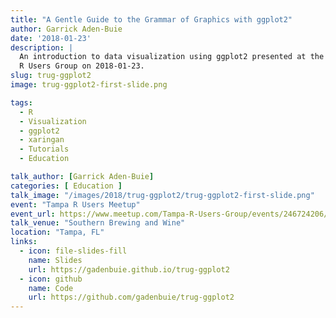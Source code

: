 ```yaml
---
title: "A Gentle Guide to the Grammar of Graphics with ggplot2"
author: Garrick Aden-Buie
date: '2018-01-23'
description: |
  An introduction to data visualization using ggplot2 presented at the Tampa
  R Users Group on 2018-01-23.
slug: trug-ggplot2
image: trug-ggplot2-first-slide.png

tags:
  - R
  - Visualization
  - ggplot2
  - xaringan
  - Tutorials
  - Education

talk_author: [Garrick Aden-Buie]
categories: [ Education ]
talk_image: "/images/2018/trug-ggplot2/trug-ggplot2-first-slide.png"
event: "Tampa R Users Meetup"
event_url: https://www.meetup.com/Tampa-R-Users-Group/events/246724206/
talk_venue: "Southern Brewing and Wine"
location: "Tampa, FL"
links:
  - icon: file-slides-fill
    name: Slides
    url: https://gadenbuie.github.io/trug-ggplot2
  - icon: github
    name: Code
    url: https://github.com/gadenbuie/trug-ggplot2
---
```


